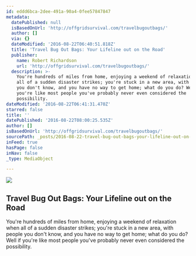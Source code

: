 ```yaml
---
id: eddd6bca-2dee-491a-90a4-0fee57847847
metadata:
  datePublished: null
  isBasedOnUrl: 'http://offgridsurvival.com/travelbugoutbags/'
  author: []
  via: {}
  dateModified: '2016-08-22T06:40:51.818Z'
  title: 'Travel Bug Out Bags: Your Lifeline out on the Road'
  publisher:
    name: Robert Richardson
    url: 'http://offgridsurvival.com/travelbugoutbags/'
  description: >-
    You're hundreds of miles from home, enjoying a weekend of relaxation when
    all of a sudden disaster strikes; you're stuck in a new area, with people
    you don't know, and you have no way to get home; what do you do? Well if
    you're like most people you've probably never even considered the
    possibility.
dateModified: '2016-08-22T06:41:31.470Z'
starred: false
title: ''
datePublished: '2016-08-22T08:00:25.535Z'
author: []
isBasedOnUrl: 'http://offgridsurvival.com/travelbugoutbags/'
sourcePath: _posts/2016-08-22-travel-bug-out-bags-your-lifeline-out-on-the-road.md
inFeed: true
hasPage: false
inNav: false
_type: MediaObject

---
```

<article style=""><img src="https://imgflo.herokuapp.com/graph/vahj1ThiexotieMo/710dfc669e260b45370570ca9d057525/noop.jpg?input=http%3A%2F%2Foffgridsurvival.com%2Fwp-content%2Fthemes%2Fchurch_10%2Fimages%2F2016%2F05%2Fgethomebag.jpg" /><h1>Travel Bug Out Bags: Your Lifeline out on the Road</h1><p>You're hundreds of miles from home, enjoying a weekend of relaxation when all of a sudden disaster strikes; you're stuck in a new area, with people you don't know, and you have no way to get home; what do you do? Well if you're like most people you've probably never even considered the possibility.</p></article>